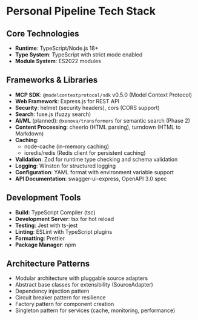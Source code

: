 # Personal Pipeline Tech Stack

## Core Technologies
- **Runtime**: TypeScript/Node.js 18+
- **Type System**: TypeScript with strict mode enabled
- **Module System**: ES2022 modules

## Frameworks & Libraries
- **MCP SDK**: `@modelcontextprotocol/sdk` v0.5.0 (Model Context Protocol)
- **Web Framework**: Express.js for REST API
- **Security**: helmet (security headers), cors (CORS support)
- **Search**: fuse.js (fuzzy search)
- **AI/ML** (planned): `@xenova/transformers` for semantic search (Phase 2)
- **Content Processing**: cheerio (HTML parsing), turndown (HTML to Markdown)
- **Caching**: 
  - node-cache (in-memory caching)
  - ioredis/redis (Redis client for persistent caching)
- **Validation**: Zod for runtime type checking and schema validation
- **Logging**: Winston for structured logging
- **Configuration**: YAML format with environment variable support
- **API Documentation**: swagger-ui-express, OpenAPI 3.0 spec

## Development Tools
- **Build**: TypeScript Compiler (tsc)
- **Development Server**: tsx for hot reload
- **Testing**: Jest with ts-jest
- **Linting**: ESLint with TypeScript plugins
- **Formatting**: Prettier
- **Package Manager**: npm

## Architecture Patterns
- Modular architecture with pluggable source adapters
- Abstract base classes for extensibility (SourceAdapter)
- Dependency injection pattern
- Circuit breaker pattern for resilience
- Factory pattern for component creation
- Singleton pattern for services (cache, monitoring, performance)
